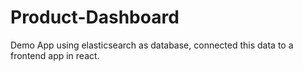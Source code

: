 # Product-Dashboard
Demo App using elasticsearch as database, connected this data to a frontend app in react.
